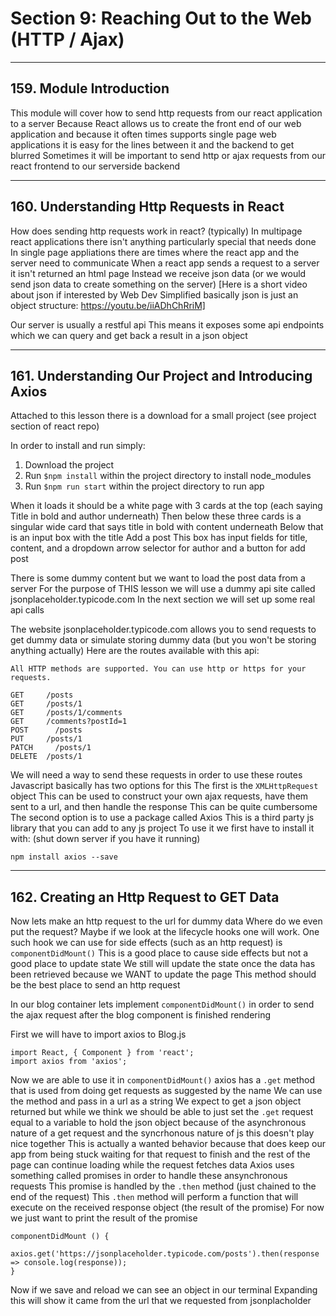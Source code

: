 # Section 9: Reaching Out to the Web (HTTP / Ajax)
___
## 159. Module Introduction
This module will cover how to send http requests from our react application to a server
Because React allows us to create the front end of our web application and because it often times supports single page web applications it is easy for the lines between it and the backend to get blurred
Sometimes it will be important to send http or ajax requests from our react frontend to our serverside backend

___
## 160. Understanding Http Requests in React
How does sending http requests work in react? (typically)
In multipage react applications there isn't anything particularly special that needs done
In single page appliations there are times where the react app and the server need to communicate
When a react app sends a request to a server it isn't returned an html page
Instead we receive json data (or we would send json data to create something on the server) 
[Here is a short video about json if interested by Web Dev Simplified basically json is just an object structure: https://youtu.be/iiADhChRriM]

Our server is usually a restful api
This means it exposes some api endpoints which we can query and get back a result in a json object




___
## 161. Understanding Our Project and Introducing Axios
Attached to this lesson there is a download for a small project (see project section of react repo)

In order to install and run simply:
 1. Download the project
 2. Run `$npm install` within the project directory to install node_modules
 3. Run `$npm run start` within the project directory to run app

When it loads it should be a white page with 3 cards at the top (each saying Title in bold and author underneath)
Then below these three cards is a singular wide card that says title in bold with content underneath
Below that is an input box with the title Add a post 
This box has input fields for title, content, and a dropdown arrow selector for author and a button for add post

There is some dummy content but we want to load the post data from a server
For the purpose of THIS lesson we will use a dummy api site called jsonplaceholder.typicode.com
In the next section we will set up some real api calls

The website jsonplaceholder.typicode.com allows you to send requests to get dummy data or simulate storing dummy data (but you won't be storing anything actually)
Here are the routes available with this api:
```
All HTTP methods are supported. You can use http or https for your requests.

GET	    /posts
GET	    /posts/1
GET	    /posts/1/comments
GET	    /comments?postId=1
POST	  /posts
PUT	    /posts/1
PATCH	  /posts/1
DELETE	/posts/1
```

We will need a way to send these requests in order to use these routes
Javascript basically has two options for this
The first is the `XMLHttpRequest` object
This can be used to construct your own ajax requests, have them sent to a url, and then handle the response
This can be quite cumbersome
The second option is to use a package called Axios
This is a third party js library that you can add to any js project
To use it we first have to install it with: (shut down server if you have it running)
```
npm install axios --save
```




___
## 162. Creating an Http Request to GET Data
Now lets make an http request to the url for dummy data
Where do we even put the request?
Maybe if we look at the lifecycle hooks one will work.
One such hook we can use for side effects (such as an http request) is `componentDidMount()`
This is a good place to cause side effects but not a good place to update state
We still will update the state once the data has been retrieved because we WANT to update the page
This method should be the best place to send an http request

In our blog container lets implement `componentDidMount()` in order to send the ajax request after the blog component is finished rendering

First we will have to import axios to Blog.js
```
import React, { Component } from 'react';
import axios from 'axios';
```

Now we are able to use it in `componentDidMount()`
axios has a `.get` method that is used from doing get requests as suggested by the name
We can use the method and pass in a url as a string 
We expect to get a json object returned but while we think we should be able to just set the `.get` request equal to a variable to hold the json object because of the asynchronous nature of a get request and the syncrhonous nature of js this doesn't play nice together
This is actually a wanted behavior because that does keep our app from being stuck waiting for that request to finish and the rest of the page can continue loading while the request fetches data
Axios uses something called promises in order to handle these ansynchronous requests
This promise is handled by the `.then` method (just chained to the end of the request)
This `.then` method will perform a function that will execute on the received response object (the result of the promise)
For now we just want to print the result of the promise
```
componentDidMount () {
  axios.get('https://jsonplaceholder.typicode.com/posts').then(response => console.log(response));
}
```
Now if we save and reload we can see an object in our terminal
Expanding this will show it came from the url that we requested from jsonplacholder
